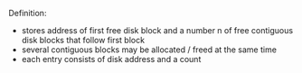Definition:
- stores address of first free disk block and a number n of free contiguous disk blocks that follow first block
- several contiguous blocks may be allocated / freed at the same time
- each entry consists of disk address and a count